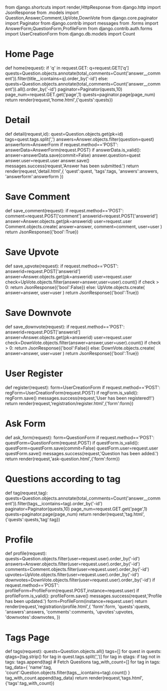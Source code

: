from django.shortcuts import render,HttpResponse
from django.http import JsonResponse
from .models import Question,Answer,Comment,UpVote,DownVote
from django.core.paginator import Paginator
from django.contrib import messages
from .forms import AnswerForm,QuestionForm,ProfileForm
from django.contrib.auth.forms import UserCreationForm
from django.db.models import Count
# Home Page
def home(request):
    if 'q' in request.GET:
        q=request.GET['q']
        quests=Question.objects.annotate(total_comments=Count('answer__comment')).filter(title__icontains=q).order_by('-id')
    else:
        quests=Question.objects.annotate(total_comments=Count('answer__comment')).all().order_by('-id')
    paginator=Paginator(quests,10)
    page_num=request.GET.get('page',1)
    quests=paginator.page(page_num)
    return render(request,'home.html',{'quests':quests})

# Detail
def detail(request,id):
    quest=Question.objects.get(pk=id)
    tags=quest.tags.split(',')
    answers=Answer.objects.filter(question=quest)
    answerform=AnswerForm
    if request.method=='POST':
        answerData=AnswerForm(request.POST)
        if answerData.is_valid():
            answer=answerData.save(commit=False)
            answer.question=quest
            answer.user=request.user
            answer.save()
            messages.success(request,'Answer has been submitted.')
    return render(request,'detail.html',{
        'quest':quest,
        'tags':tags,
        'answers':answers,
        'answerform':answerform
    })

# Save Comment
def save_comment(request):
    if request.method=='POST':
        comment=request.POST['comment']
        answerid=request.POST['answerid']
        answer=Answer.objects.get(pk=answerid)
        user=request.user
        Comment.objects.create(
            answer=answer,
            comment=comment,
            user=user
        )
        return JsonResponse({'bool':True})

# Save Upvote
def save_upvote(request):
    if request.method=='POST':
        answerid=request.POST['answerid']
        answer=Answer.objects.get(pk=answerid)
        user=request.user
        check=UpVote.objects.filter(answer=answer,user=user).count()
        if check > 0:
            return JsonResponse({'bool':False})
        else:
            UpVote.objects.create(
                answer=answer,
                user=user
            )
            return JsonResponse({'bool':True})

# Save Downvote
def save_downvote(request):
    if request.method=='POST':
        answerid=request.POST['answerid']
        answer=Answer.objects.get(pk=answerid)
        user=request.user
        check=DownVote.objects.filter(answer=answer,user=user).count()
        if check > 0:
            return JsonResponse({'bool':False})
        else:
            DownVote.objects.create(
                answer=answer,
                user=user
            )
            return JsonResponse({'bool':True})

# User Register
def register(request):
    form=UserCreationForm
    if request.method=='POST':
        regForm=UserCreationForm(request.POST)
        if regForm.is_valid():
            regForm.save()
            messages.success(request,'User has been registered!!')
    return render(request,'registration/register.html',{'form':form})

# Ask Form
def ask_form(request):
    form=QuestionForm
    if request.method=='POST':
        questForm=QuestionForm(request.POST)
        if questForm.is_valid():
            questForm=questForm.save(commit=False)
            questForm.user=request.user
            questForm.save()
            messages.success(request,'Question has been added.')
    return render(request,'ask-question.html',{'form':form})


# Questions according to tag
def tag(request,tag):
    quests=Question.objects.annotate(total_comments=Count('answer__comment')).filter(tags__icontains=tag).order_by('-id')
    paginator=Paginator(quests,10)
    page_num=request.GET.get('page',1)
    quests=paginator.page(page_num)
    return render(request,'tag.html',{'quests':quests,'tag':tag})

# Profile
def profile(request):
    quests=Question.objects.filter(user=request.user).order_by('-id')
    answers=Answer.objects.filter(user=request.user).order_by('-id')
    comments=Comment.objects.filter(user=request.user).order_by('-id')
    upvotes=UpVote.objects.filter(user=request.user).order_by('-id')
    downvotes=DownVote.objects.filter(user=request.user).order_by('-id')
    if request.method=='POST':
        profileForm=ProfileForm(request.POST,instance=request.user)
        if profileForm.is_valid():
            profileForm.save()
            messages.success(request,'Profile has been updated.')
    form=ProfileForm(instance=request.user)
    return render(request,'registration/profile.html',{
        'form':form,
        'quests':quests,
        'answers':answers,
        'comments':comments,
        'upvotes':upvotes,
        'downvotes':downvotes,
    })

# Tags Page
def tags(request):
    quests=Question.objects.all()
    tags=[]
    for quest in quests:
        qtags=[tag.strip() for tag in quest.tags.split(',')]
        for tag in qtags:
            if tag not in tags:
                tags.append(tag)
    # Fetch Questions
    tag_with_count=[]
    for tag in tags:
        tag_data={
            'name':tag,
            'count':Question.objects.filter(tags__icontains=tag).count()
        }
        tag_with_count.append(tag_data)
    return render(request,'tags.html',{'tags':tag_with_count})
        
